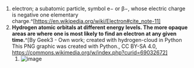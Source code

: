 1. electron; a subatomic particle, symbol e− or β−, whose electric charge is negative one elementary charge.^[https://en.wikipedia.org/wiki/Electron#cite_note-11]
2. **Hydrogen atomic orbitals at different energy levels. The more opaque areas are where one is most likely to find an electron at any given time.**^[By Geek3 - Own work; created with hydrogen-cloud in Python  This PNG graphic was created with Python., CC BY-SA 4.0, https://commons.wikimedia.org/w/index.php?curid=69032672]
	1. ![image](https://upload.wikimedia.org/wikipedia/commons/thumb/3/35/Atomic-orbital-clouds_spd_m0.png/480px-Atomic-orbital-clouds_spd_m0.png)